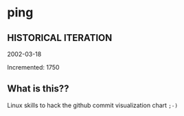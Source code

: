 # ping

## HISTORICAL ITERATION
2002-03-18

Incremented: 1750

## What is this?? 
Linux skills to hack the github commit visualization chart `;-)`
